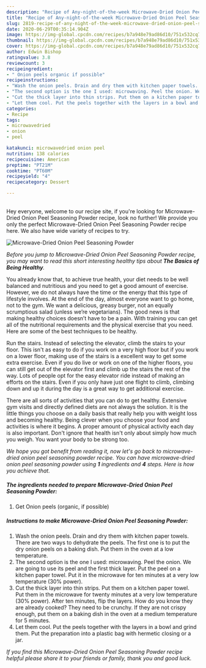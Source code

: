 ```yaml
---
description: "Recipe of Any-night-of-the-week Microwave-Dried Onion Peel Seasoning Powder"
title: "Recipe of Any-night-of-the-week Microwave-Dried Onion Peel Seasoning Powder"
slug: 2819-recipe-of-any-night-of-the-week-microwave-dried-onion-peel-seasoning-powder
date: 2020-06-29T00:35:14.904Z
image: https://img-global.cpcdn.com/recipes/b7a948e79ad86d10/751x532cq70/microwave-dried-onion-peel-seasoning-powder-recipe-main-photo.jpg
thumbnail: https://img-global.cpcdn.com/recipes/b7a948e79ad86d10/751x532cq70/microwave-dried-onion-peel-seasoning-powder-recipe-main-photo.jpg
cover: https://img-global.cpcdn.com/recipes/b7a948e79ad86d10/751x532cq70/microwave-dried-onion-peel-seasoning-powder-recipe-main-photo.jpg
author: Edwin Bishop
ratingvalue: 3.8
reviewcount: 3
recipeingredient:
- " Onion peels organic if possible"
recipeinstructions:
- "Wash the onion peels. Drain and dry them with kitchen paper towels. There are two ways to dehydrate the peels. The first one is to put the dry onion peels on a baking dish. Put them in the oven at a low temperature."
- "The second option is the one I used: microwaving. Peel the onion. We are going to use its peel and the first thick layer. Put the peel on a kitchen paper towel. Put it in the microwave for ten minutes at a very low temperature (30% power)."
- "Cut the thick layer into thin strips. Put them on a kitchen paper towel. Put them in the microwave for twenty minutes at a very low temperature (30% power). After ten minutes, flip the layers. How do you know they are already cooked? They need to be crunchy. If they are not crispy enough, put them on a baking dish in the oven at a medium temperature for 5 minutes."
- "Let them cool. Put the peels together with the layers in a bowl and grind them. Put the preparation into a plastic bag with hermetic closing or a jar."
categories:
- Recipe
tags:
- microwavedried
- onion
- peel

katakunci: microwavedried onion peel 
nutrition: 138 calories
recipecuisine: American
preptime: "PT21M"
cooktime: "PT60M"
recipeyield: "4"
recipecategory: Dessert

---
```

<br>
Hey everyone, welcome to our recipe site, if you're looking for Microwave-Dried Onion Peel Seasoning Powder recipe, look no further! We provide you only the perfect Microwave-Dried Onion Peel Seasoning Powder recipe here. We also have wide variety of recipes to try.
<br>


![Microwave-Dried Onion Peel Seasoning Powder](https://img-global.cpcdn.com/recipes/b7a948e79ad86d10/751x532cq70/microwave-dried-onion-peel-seasoning-powder-recipe-main-photo.jpg)

<i>Before you jump to Microwave-Dried Onion Peel Seasoning Powder recipe, you may want to read this short interesting healthy tips about <strong>The Basics of Being Healthy</strong>.</i>

You already know that, to achieve true health, your diet needs to be well balanced and nutritious and you need to get a good amount of exercise. However, we do not always have the time or the energy that this type of lifestyle involves. At the end of the day, almost everyone want to go home, not to the gym. We want a delicious, greasy burger, not an equally scrumptious salad (unless we’re vegetarians). The good news is that making healthy choices doesn’t have to be a pain. With training you can get all of the nutritional requirements and the physical exercise that you need. Here are some of the best techniques to be healthy.

Run the stairs. Instead of selecting the elevator, climb the stairs to your floor. This isn't as easy to do if you work on a very high floor but if you work on a lower floor, making use of the stairs is a excellent way to get some extra exercise. Even if you do live or work on one of the higher floors, you can still get out of the elevator first and climb up the stairs the rest of the way. Lots of people opt for the easy elevator ride instead of making an efforts on the stairs. Even if you only have just one flight to climb, climbing down and up it during the day is a great way to get additional exercise. 

There are all sorts of activities that you can do to get healthy. Extensive gym visits and directly defined diets are not always the solution. It is the little things you choose on a daily basis that really help you with weight loss and becoming healthy. Being clever when you choose your food and activities is where it begins. A proper amount of physical activity each day is also important. Don't ignore that health isn't only about simply how much you weigh. You want your body to be strong too. 


<i>We hope you got benefit from reading it, now let's go back to microwave-dried onion peel seasoning powder recipe. You can have microwave-dried onion peel seasoning powder using <strong>1</strong> ingredients and <strong>4</strong> steps. Here is how you achieve that.
</i>

##### The ingredients needed to prepare Microwave-Dried Onion Peel Seasoning Powder:

1. Get  Onion peels (organic, if possible)


##### Instructions to make Microwave-Dried Onion Peel Seasoning Powder:

1. Wash the onion peels. Drain and dry them with kitchen paper towels. There are two ways to dehydrate the peels. The first one is to put the dry onion peels on a baking dish. Put them in the oven at a low temperature.
1. The second option is the one I used: microwaving. Peel the onion. We are going to use its peel and the first thick layer. Put the peel on a kitchen paper towel. Put it in the microwave for ten minutes at a very low temperature (30% power).
1. Cut the thick layer into thin strips. Put them on a kitchen paper towel. Put them in the microwave for twenty minutes at a very low temperature (30% power). After ten minutes, flip the layers. How do you know they are already cooked? They need to be crunchy. If they are not crispy enough, put them on a baking dish in the oven at a medium temperature for 5 minutes.
1. Let them cool. Put the peels together with the layers in a bowl and grind them. Put the preparation into a plastic bag with hermetic closing or a jar.


<i>If you find this Microwave-Dried Onion Peel Seasoning Powder recipe helpful please share it to your friends or family, thank you and good luck.</i>
